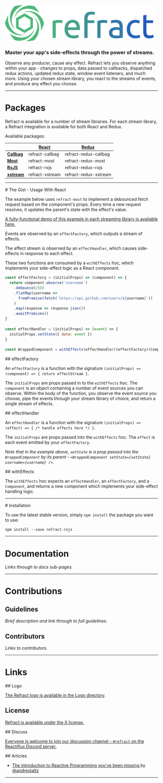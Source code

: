 ![Refract](logo/refract-logo-colour.png)

### Master your app's side-effects through the power of streams.

Observe any producer, cause any effect. Refract lets you observe anything within your app - changes to props, data passed to callbacks, dispatched redux actions, updated redux state, window event listeners, and much more. Using your chosen stream library, you react to the streams of events, and produce any effect you choose.

---

# Packages

Refract is available for a number of stream libraries. For each stream library, a Refract integration is available for both React and Redux.

Available packages:

| | [React](https://github.com/facebook/react) | [Redux](https://github.com/reduxjs/redux) |
| --- | --- | --- |
| **[Callbag](https://github.com/callbag/callbag)** | refract-callbag | refract-redux-callbag |
| **[Most](https://github.com/cujojs/most)** | refract-most | refract-redux-most |
| **[RxJS](https://github.com/reactivex/rxjs)** | refract-rxjs | refract-redux-rxjs |
| **[xstream](https://github.com/staltz/xstream)** | refract-xstream | refract-redux-xstream |

---

# The Gist - Usage With React

The example below uses `refract-most` to implement a debounced fetch request based on the component's props. Every time a new request resolves, it updates the parent's state with the effect's value.

[A fully-functional demo of this example in each streaming library is available here.]()

Events are observed by an `effectFactory`, which outputs a stream of effects.

The effect stream is observed by an `effectHandler`, which causes side-effects in response to each effect.

These two functions are consumed by a `withEffects` hoc, which implements your side-effect logic as a React component.

```js
const effectFactory = (initialProps) => (component) => {
  return component.observe('username')
    .debounce(250)
    .flatMap(username =>
      fromPromise(fetch(`https://api.github.com/users/${username}`))
    )
    .map(response => response.json())
    .awaitPromises()
}

const effectHandler = (initialProps) => (event) => {
  initialProps.setState({ data: event })
}

const WrappedComponent = withEffects(effectHandler)(effectFactory)(Component)
```

## effectFactory

An `effectFactory` is a function with the signature `(initialProps) => (component) => { return effectStream }`.

The `initialProps` are props passed in to the `withEffects` hoc. The `component` is an object containing a number of event sources you can observe. Within the body of the function, you observe the event source you choose, pipe the events through your stream library of choice, and return a single stream of effects.

## effectHandler

An `effectHandler` is a function with the signature `(initialProps) => (effect) => { /* handle effects here */ }`.

The `initialProps` are props passed into the `withEffects` hoc. The `effect` is each event emitted by your `effectFactory`.

*Note that in the example above, `setState` is a prop passed into the `WrappedComponent` by its parent - `<WrappedComponent setState={setState} username={username} />`.*

## withEffects

The `withEffects` hoc expects an `effectHandler`, an `effectFactory`, and a `Component`, and returns a new component which implements your side-effect handling logic.

---

# Installation

To use the latest stable version, simply `npm install` the package you want to use:

```
npm install --save refract-rxjs
```

---

# Documentation

*Links through to docs sub-pages.*

---

# Contributions

## Guidelines

*Brief description and link through to full guidelines.*

## Contributors

*Links to contributors.*

---

# Links

## Logo

[The Refract logo is available in the Logo directory](/logo/).

## License

[Refract is available under the X license.]()

## Discuss

[Everyone is welcome to join our discussion channel - `#refract` on the Reactiflux Discord server.]()

## Articles

- [The introduction to Reactive Programming you've been missing
](https://gist.github.com/staltz/868e7e9bc2a7b8c1f754) by [@andrestaltz](https://twitter.com/andrestaltz)

---

